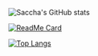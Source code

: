 
![Saccha's GitHub stats](https://github-readme-stats.vercel.app/api?username=khephren111&theme=dracula&show_icons=true)

[![ReadMe Card](https://github-readme-stats.vercel.app/api/pin/?username=khephren111&repo=README.md)](https://github.com/Khephren111/Khephren111)

[![Top Langs](https://github-readme-stats.vercel.app/api/top-langs/?username=khephren111&layout=dracula)](https://github.com/saccha/github-readme-stats)
